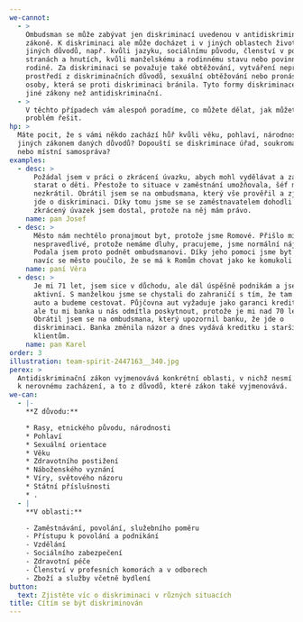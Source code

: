 ```yaml
---
we-cannot:
  - >
    Ombudsman se může zabývat jen diskriminací uvedenou v antidiskriminačním
    zákoně. K diskriminaci ale může docházet i v jiných oblastech života a z
    jiných důvodů, např. kvůli jazyku, sociálnímu původu, členství v politických
    stranách a hnutích, kvůli manželskému a rodinnému stavu nebo povinnosti k
    rodině. Za diskriminaci se považuje také obtěžování, vytváření nepřátelského
    prostředí z diskriminačních důvodů, sexuální obtěžování nebo pronásledování
    osoby, která se proti diskriminaci bránila. Tyto formy diskriminace zakazují
    jiné zákony než antidiskriminační.
  - >
    V těchto případech vám alespoň poradíme, co můžete dělat, jak můžete svůj
    problém řešit.
hp: >
  Máte pocit, že s vámi někdo zachází hůř kvůli věku, pohlaví, národnosti či z
  jiných zákonem daných důvodů? Dopouští se diskriminace úřad, soukromá firma
  nebo místní samospráva?
examples:
  - desc: >
      Požádal jsem v práci o zkrácení úvazku, abych mohl vydělávat a zároveň se
      starat o děti. Přestože to situace v zaměstnání umožňovala, šéf mi úvazek
      nezkrátil. Obrátil jsem se na ombudsmana, který vše prověřil a zjistil, že
      jde o diskriminaci. Díky tomu jsme se se zaměstnavatelem dohodli a
      zkrácený úvazek jsem dostal, protože na něj mám právo.
    name: pan Josef
  - desc: >
      Město nám nechtělo pronajmout byt, protože jsme Romové. Přišlo mi to
      nespravedlivé, protože nemáme dluhy, pracujeme, jsme normální nájemníci.
      Podala jsem proto podnět ombudsmanovi. Díky jeho pomoci jsme byt získali a
      navíc se město poučilo, že se má k Romům chovat jako ke komukoli jinému.
    name: paní Věra
  - desc: >
      Je mi 71 let, jsem sice v důchodu, ale dál úspěšně podnikám a jsem
      aktivní. S manželkou jsme se chystali do zahraničí s tím, že tam vypůjčíme
      auto a budeme cestovat. Půjčovna aut vyžaduje jako garanci kreditní kartu,
      ale tu mi banka u nás odmítla poskytnout, protože je mi nad 70 let.
      Obrátil jsem se na ombudsmana, který upozornil banku, že jde o
      diskriminaci. Banka změnila názor a dnes vydává kreditku i starším
      klientům.
    name: pan Karel
order: 3
illustration: team-spirit-2447163__340.jpg
perex: >
  Antidiskriminační zákon vyjmenovává konkrétní oblasti, v nichž nesmí docházet
  k nerovnému zacházení, a to z důvodů, které zákon také vyjmenovává.
we-can:
  - |-
    **Z důvodu:**

    * Rasy, etnického původu, národnosti
    * Pohlaví
    * Sexuální orientace
    * Věku
    * Zdravotního postižení
    * Náboženského vyznání
    * Víry, světového názoru
    * Státní příslušnosti
    * .
  - |
    **V oblasti:**

    - Zaměstnávání, povolání, služebního poměru
    - Přístupu k povolání a podnikání
    - Vzdělání
    - Sociálního zabezpečení
    - Zdravotní péče
    - Členství v profesních komorách a v odborech
    - Zboží a služby včetně bydlení
button:
  text: Zjistěte víc o diskriminaci v různých situacích
title: Cítím se být diskriminován
---
```

